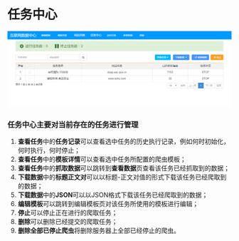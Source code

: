 # 任务中心

![](/assets/task_center.png)

### 任务中心主要对当前存在的任务进行管理

1. **查看任务**中的**任务记录**可以查看选中任务的历史执行记录，例如何时初始化，何时执行，何时停止；
2. **查看任务**中的**模板详情**可以查看选中任务所配置的爬虫模板；
3. **查看任务**中的**抓取数据**可以跳转到**查看数据**页查看该任务已经抓取到的数据；
4. **下载数据**中的**标题正文对**可以以标题-正文对值的形式下载该任务已经爬取到的数据；
5. **下载数据**中的**JSON**可以以JSON格式下载该任务已经爬取到的数据；
6. **编辑模板**可以跳转到编辑模板页对该任务所使用的模板进行编辑；
7. **停止**可以停止正在进行的爬取任务；
8. **删除**可以删除已经提交的爬取任务；
9. **删除全部已停止爬虫**将删除服务器上全部已经停止的爬虫。



